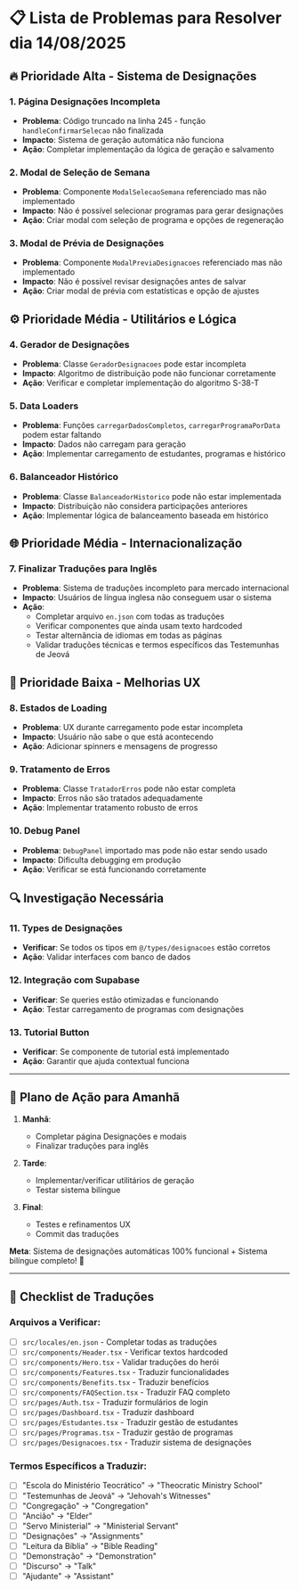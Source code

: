 

# 📋 Lista de Problemas para Resolver dia 14/08/2025

## 🔥 **Prioridade Alta - Sistema de Designações**

### 1. **Página Designações Incompleta**
- **Problema**: Código truncado na linha 245 - função `handleConfirmarSelecao` não finalizada
- **Impacto**: Sistema de geração automática não funciona
- **Ação**: Completar implementação da lógica de geração e salvamento

### 2. **Modal de Seleção de Semana**
- **Problema**: Componente `ModalSelecaoSemana` referenciado mas não implementado
- **Impacto**: Não é possível selecionar programas para gerar designações
- **Ação**: Criar modal com seleção de programa e opções de regeneração

### 3. **Modal de Prévia de Designações**
- **Problema**: Componente `ModalPreviaDesignacoes` referenciado mas não implementado
- **Impacto**: Não é possível revisar designações antes de salvar
- **Ação**: Criar modal de prévia com estatísticas e opção de ajustes

## ⚙️ **Prioridade Média - Utilitários e Lógica**

### 4. **Gerador de Designações**
- **Problema**: Classe `GeradorDesignacoes` pode estar incompleta
- **Impacto**: Algoritmo de distribuição pode não funcionar corretamente
- **Ação**: Verificar e completar implementação do algoritmo S-38-T

### 5. **Data Loaders**
- **Problema**: Funções `carregarDadosCompletos`, `carregarProgramaPorData` podem estar faltando
- **Impacto**: Dados não carregam para geração
- **Ação**: Implementar carregamento de estudantes, programas e histórico

### 6. **Balanceador Histórico**
- **Problema**: Classe `BalanceadorHistorico` pode não estar implementada
- **Impacto**: Distribuição não considera participações anteriores
- **Ação**: Implementar lógica de balanceamento baseada em histórico

## 🌐 **Prioridade Média - Internacionalização**

### 7. **Finalizar Traduções para Inglês**
- **Problema**: Sistema de traduções incompleto para mercado internacional
- **Impacto**: Usuários de língua inglesa não conseguem usar o sistema
- **Ação**: 
  - Completar arquivo `en.json` com todas as traduções
  - Verificar componentes que ainda usam texto hardcoded
  - Testar alternância de idiomas em todas as páginas
  - Validar traduções técnicas e termos específicos das Testemunhas de Jeová

## 🎯 **Prioridade Baixa - Melhorias UX**

### 8. **Estados de Loading**
- **Problema**: UX durante carregamento pode estar incompleta
- **Impacto**: Usuário não sabe o que está acontecendo
- **Ação**: Adicionar spinners e mensagens de progresso

### 9. **Tratamento de Erros**
- **Problema**: Classe `TratadorErros` pode não estar completa
- **Impacto**: Erros não são tratados adequadamente
- **Ação**: Implementar tratamento robusto de erros

### 10. **Debug Panel**
- **Problema**: `DebugPanel` importado mas pode não estar sendo usado
- **Impacto**: Dificulta debugging em produção
- **Ação**: Verificar se está funcionando corretamente

## 🔍 **Investigação Necessária**

### 11. **Types de Designações**
- **Verificar**: Se todos os tipos em `@/types/designacoes` estão corretos
- **Ação**: Validar interfaces com banco de dados

### 12. **Integração com Supabase**
- **Verificar**: Se queries estão otimizadas e funcionando
- **Ação**: Testar carregamento de programas com designações

### 13. **Tutorial Button**
- **Verificar**: Se componente de tutorial está implementado
- **Ação**: Garantir que ajuda contextual funciona

---

## 🎯 **Plano de Ação para Amanhã**

1. **Manhã**: 
   - Completar página Designações e modais
   - Finalizar traduções para inglês

2. **Tarde**: 
   - Implementar/verificar utilitários de geração
   - Testar sistema bilíngue

3. **Final**: 
   - Testes e refinamentos UX
   - Commit das traduções

**Meta**: Sistema de designações automáticas 100% funcional + Sistema bilíngue completo! 🚀

---

## 📝 **Checklist de Traduções**

### Arquivos a Verificar:
- [ ] `src/locales/en.json` - Completar todas as traduções
- [ ] `src/components/Header.tsx` - Verificar textos hardcoded
- [ ] `src/components/Hero.tsx` - Validar traduções do herói
- [ ] `src/components/Features.tsx` - Traduzir funcionalidades
- [ ] `src/components/Benefits.tsx` - Traduzir benefícios
- [ ] `src/components/FAQSection.tsx` - Traduzir FAQ completo
- [ ] `src/pages/Auth.tsx` - Traduzir formulários de login
- [ ] `src/pages/Dashboard.tsx` - Traduzir dashboard
- [ ] `src/pages/Estudantes.tsx` - Traduzir gestão de estudantes
- [ ] `src/pages/Programas.tsx` - Traduzir gestão de programas
- [ ] `src/pages/Designacoes.tsx` - Traduzir sistema de designações

### Termos Específicos a Traduzir:
- [ ] "Escola do Ministério Teocrático" → "Theocratic Ministry School"
- [ ] "Testemunhas de Jeová" → "Jehovah's Witnesses"
- [ ] "Congregação" → "Congregation"
- [ ] "Ancião" → "Elder"
- [ ] "Servo Ministerial" → "Ministerial Servant"
- [ ] "Designações" → "Assignments"
- [ ] "Leitura da Bíblia" → "Bible Reading"
- [ ] "Demonstração" → "Demonstration"
- [ ] "Discurso" → "Talk"
- [ ] "Ajudante" → "Assistant"